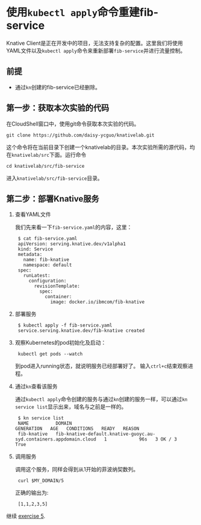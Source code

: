 # 使用`kubectl apply`命令重建fib-service

Knative Client是正在开发中的项目，无法支持复杂的配置。这里我们将使用YAML文件以及`kubectl apply`命令来重新部署`fib-service`并进行流量控制。

## 前提

* 通过`kn`创建的fib-service已经删除。

## 第一步：获取本次实验的代码

在CloudShell窗口中，使用git命令获取本次实验的代码。

```text
git clone https://github.com/daisy-ycguo/knativelab.git
```

这个命令将在当前目录下创建一个knativelab的目录。本次实验所需的源代码，均在`knativelab/src`下面。运行命令
```
cd knativelab/src/fib-service
```
进入`knativelab/src/fib-service`目录。

## 第二步：部署Knative服务

1. 查看YAML文件

   我们先来看一下`fib-service.yaml`的内容，这里：
   ```text
    $ cat fib-service.yaml
    apiVersion: serving.knative.dev/v1alpha1
    kind: Service
    metadata:
      name: fib-knative
      namespace: default
    spec:
      runLatest:
        configuration:
          revisionTemplate:
            spec:
              container:
                image: docker.io/ibmcom/fib-knative
   ```

2. 部署服务

   ```text
    $ kubectl apply -f fib-service.yaml
    service.serving.knative.dev/fib-knative created
   ```

3. 观察Kubernetes的pod初始化及启动：

   ```text
    kubectl get pods --watch
   ```

   到pod进入running状态，就说明服务已经部署好了。 输入`ctrl+c`结束观察进程。

4. 通过`kn`查看该服务

   通过`kubectl apply`命令创建的服务与通过`kn`创建的服务一样，可以通过`kn service list`显示出来，域名与之前是一样的。

   ```text
    $ kn service list
    NAME          DOMAIN                                                                GENERATION   AGE   CONDITIONS   READY   REASON
    fib-knative   fib-knative-default.knative-guoyc.au-syd.containers.appdomain.cloud   1            96s   3 OK / 3     True
   ```

5. 调用服务

   调用这个服务，同样会得到从1开始的菲波纳契数列。

   ```text
    curl $MY_DOMAIN/5
   ```

   正确的输出为:

   ```text
    [1,1,2,3,5]
   ```

继续 [exercise 5](./exercise-5.md).

